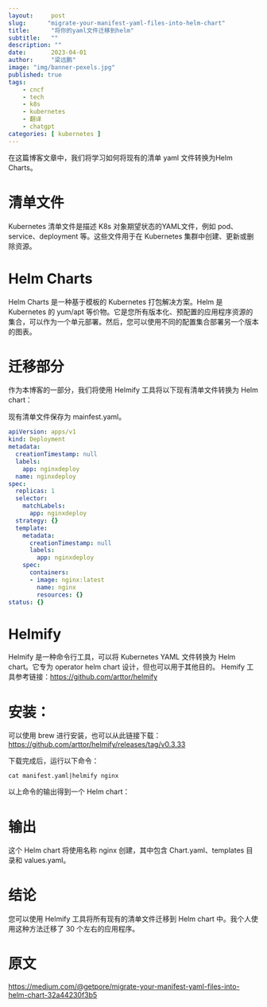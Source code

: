 ```yaml
---
layout:     post 
slug:      "migrate-your-manifest-yaml-files-into-helm-chart"
title:      "将你的yaml文件迁移到helm"
subtitle:   ""
description: ""
date:       2023-04-01
author:     "梁远鹏"
image: "img/banner-pexels.jpg"
published: true
tags:
    - cncf 
    - tech
    - k8s
    - kubernetes
    - 翻译
    - chatgpt
categories: [ kubernetes ]
---
```


在这篇博客文章中，我们将学习如何将现有的清单 yaml 文件转换为Helm Charts。

# 清单文件
Kubernetes 清单文件是描述 K8s 对象期望状态的YAML文件，例如 pod、service、deployment 等。这些文件用于在 Kubernetes 集群中创建、更新或删除资源。

# Helm Charts
Helm Charts 是一种基于模板的 Kubernetes 打包解决方案。Helm 是 Kubernetes 的 yum/apt 等价物。它是您所有版本化、预配置的应用程序资源的集合，可以作为一个单元部署。然后，您可以使用不同的配置集合部署另一个版本的图表。

# 迁移部分
作为本博客的一部分，我们将使用 Helmify 工具将以下现有清单文件转换为 Helm chart：

现有清单文件保存为 mainfest.yaml。

```yaml
apiVersion: apps/v1
kind: Deployment
metadata:
  creationTimestamp: null
  labels:
    app: nginxdeploy
  name: nginxdeploy
spec:
  replicas: 1
  selector:
    matchLabels:
      app: nginxdeploy
  strategy: {}
  template:
    metadata:
      creationTimestamp: null
      labels:
        app: nginxdeploy
    spec:
      containers:
      - image: nginx:latest
        name: nginx
        resources: {}
status: {}
```


# Helmify  

Helmify 是一种命令行工具，可以将 Kubernetes YAML 文件转换为 Helm chart。它专为 operator helm chart 设计，但也可以用于其他目的。 Hemify 工具参考链接：https://github.com/arttor/helmify

# 安装：  

可以使用 brew 进行安装，也可以从此链接下载：https://github.com/arttor/helmify/releases/tag/v0.3.33

下载完成后，运行以下命令：

```shell
cat manifest.yaml|helmify nginx
```

以上命令的输出得到一个 Helm chart：

# 输出  

这个 Helm chart 将使用名称 nginx 创建，其中包含 Chart.yaml、templates 目录和 values.yaml。


# 结论  

您可以使用 Helmify 工具将所有现有的清单文件迁移到 Helm chart 中。我个人使用这种方法迁移了 30 个左右的应用程序。

# 原文

https://medium.com/@getpore/migrate-your-manifest-yaml-files-into-helm-chart-32a44230f3b5